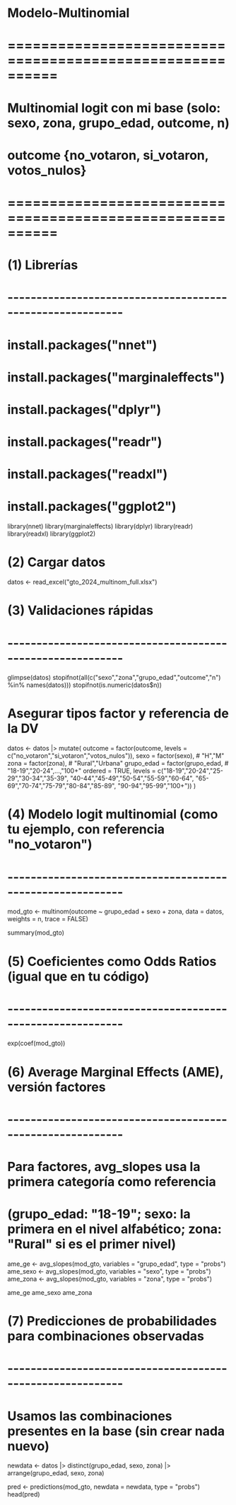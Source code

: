 # Modelo-Multinomial
# ==========================================================
# Multinomial logit con mi base (solo: sexo, zona, grupo_edad, outcome, n)
# outcome {no_votaron, si_votaron, votos_nulos}
# ==========================================================

# (1) Librerías
# ----------------------------------------------------------
# install.packages("nnet")
# install.packages("marginaleffects")
# install.packages("dplyr")
# install.packages("readr")
# install.packages("readxl")
# install.packages("ggplot2")

library(nnet)
library(marginaleffects)
library(dplyr)
library(readr)
library(readxl)
library(ggplot2)

# (2) Cargar datos 
datos <- read_excel("gto_2024_multinom_full.xlsx")

# (3) Validaciones rápidas
# ----------------------------------------------------------
glimpse(datos)
stopifnot(all(c("sexo","zona","grupo_edad","outcome","n") %in% names(datos)))
stopifnot(is.numeric(datos$n))

# Asegurar tipos factor y referencia de la DV
datos <- datos |>
  mutate(
    outcome = factor(outcome, levels = c("no_votaron","si_votaron","votos_nulos")),
    sexo    = factor(sexo),           # "H","M"
    zona    = factor(zona),           # "Rural","Urbana"
    grupo_edad = factor(grupo_edad,   # "18-19","20-24",...,"100+"
                        ordered = TRUE,
                        levels = c("18-19","20-24","25-29","30-34","35-39",
                                   "40-44","45-49","50-54","55-59","60-64",
                                   "65-69","70-74","75-79","80-84","85-89",
                                   "90-94","95-99","100+"))
  )

# (4) Modelo logit multinomial (como tu ejemplo, con referencia "no_votaron")
# ----------------------------------------------------------
mod_gto <- multinom(outcome ~ grupo_edad + sexo + zona,
                    data = datos,
                    weights = n,
                    trace = FALSE)

summary(mod_gto)

# (5) Coeficientes como Odds Ratios (igual que en tu código)
# ----------------------------------------------------------
exp(coef(mod_gto))

# (6) Average Marginal Effects (AME), versión factores
# ----------------------------------------------------------
# Para factores, avg_slopes usa la primera categoría como referencia
# (grupo_edad: "18-19"; sexo: la primera en el nivel alfabético; zona: "Rural" si es el primer nivel)
ame_ge   <- avg_slopes(mod_gto, variables = "grupo_edad", type = "probs")
ame_sexo <- avg_slopes(mod_gto, variables = "sexo",       type = "probs")
ame_zona <- avg_slopes(mod_gto, variables = "zona",       type = "probs")

ame_ge
ame_sexo
ame_zona

# (7) Predicciones de probabilidades para combinaciones observadas
# ----------------------------------------------------------
# Usamos las combinaciones presentes en la base (sin crear nada nuevo)
newdata <- datos |>
  distinct(grupo_edad, sexo, zona) |>
  arrange(grupo_edad, sexo, zona)

pred <- predictions(mod_gto, newdata = newdata, type = "probs")
head(pred)



